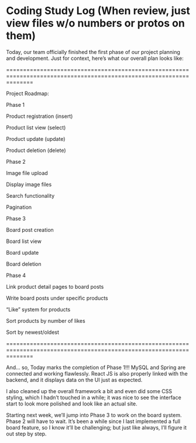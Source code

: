 # Coding Study Log (When review, just view files w/o numbers or protos on them)

Today, our team officially finished the first phase of our project planning and development.
Just for context, here’s what our overall plan looks like:
 
====================================================================================================================

Project Roadmap:

Phase 1

Product registration (insert)

Product list view (select)

Product update (update)

Product deletion (delete)

Phase 2

Image file upload

Display image files

Search functionality

Pagination

Phase 3

Board post creation

Board list view

Board update

Board deletion

Phase 4

Link product detail pages to board posts

Write board posts under specific products

“Like” system for products

Sort products by number of likes

Sort by newest/oldest

====================================================================================================================

And... so, Today marks the completion of Phase 1!!!
MySQL and Spring are connected and working flawlessly. React JS is also properly linked with the backend, and it displays data on the UI just as expected.

I also cleaned up the overall framework a bit and even did some CSS styling, which I hadn’t touched in a while; it was nice to see the interface start to look more polished and look like an actual site.

Starting next week, we’ll jump into Phase 3 to work on the board system. Phase 2 will have to wait. It’s been a while since I last implemented a full board feature, so I know it’ll be challenging; but just like always, I’ll figure it out step by step.

<!-- Today, I'm finally gonna have some me-time. I'll go and play some table tennis as soon as work is done :) ; 2025.07.11 -->